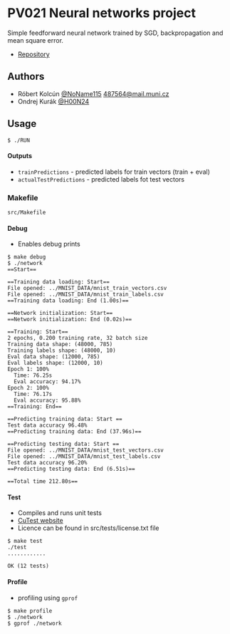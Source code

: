 # PV021 Neural networks project

Simple feedforward neural network trained by SGD, backpropagation and mean square error.
* [Repository](https://github.com/H00N24/neural-networks/)

## Authors
* Róbert Kolcún [@NoName115](https://github.com/NoName115) <487564@mail.muni.cz>
* Ondrej Kurák [@H00N24](https://github.com/H00N24)

## Usage
```
$ ./RUN
```

#### Outputs
* `trainPredictions` - predicted labels for train vectors (train + eval)
* `actualTestPredictions` - predicted labels fot test vectors


### Makefile
`src/Makefile`

#### Debug
* Enables debug prints
```
$ make debug
$ ./network
==Start==

==Training data loading: Start==
File opened: ../MNIST_DATA/mnist_train_vectors.csv
File opened: ../MNIST_DATA/mnist_train_labels.csv
==Training data loading: End (1.00s)==

==Network initialization: Start==
==Network initialization: End (0.02s)==

==Training: Start==
2 epochs, 0.200 training rate, 32 batch size
Training data shape: (48000, 785)
Training labels shape: (48000, 10)
Eval data shape: (12000, 785)
Eval labels shape: (12000, 10)
Epoch 1: 100%
  Time: 76.25s
  Eval accuracy: 94.17%
Epoch 2: 100%
  Time: 76.17s
  Eval accuracy: 95.88%
==Training: End==

==Predicting training data: Start ==
Test data accuracy 96.48%
==Predicting training data: End (37.96s)==

==Predicting testing data: Start ==
File opened: ../MNIST_DATA/mnist_test_vectors.csv
File opened: ../MNIST_DATA/mnist_test_labels.csv
Test data accuracy 96.20%
==Predicting testing data: End (6.51s)==

==Total time 212.80s==
```

#### Test
- Compiles and runs unit tests
- [CuTest website](http://cutest.sourceforge.net/)
- Licence can be found in src/tests/license.txt file
```
$ make test
./test
............

OK (12 tests)
```

#### Profile
- profiling using `gprof`
```
$ make profile
$ ./network
$ gprof ./network
```